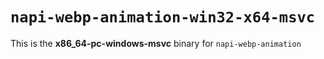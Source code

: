 # `napi-webp-animation-win32-x64-msvc`

This is the **x86_64-pc-windows-msvc** binary for `napi-webp-animation`
